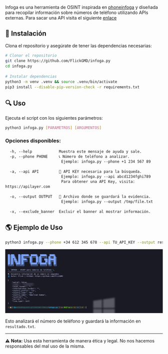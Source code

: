 Infoga es una herramienta de OSINT inspirada en [phoneinfoga](https://sundowndev.github.io/phoneinfoga) y diseñada para recopilar información sobre números de teléfono utilizando APIs externas.
Para sacar una API visita el siguiente [enlace](https://apilayer.com/)

## 🚀 Instalación

Clona el repositorio y asegúrate de tener las dependencias necesarias:

```bash
# Clonar el repositorio
git clone https://github.com/FlickGMD/infoga.py
cd infoga.py

# Instalar dependencias
python3 -m venv .venv && source .venv/bin/activate
pip3 install --disable-pip-version-check -r requirements.txt
```

## 🔍 Uso

Ejecuta el script con los siguientes parámetros:

```bash
python3 infoga.py [PARAMETROS] [ARGUMENTOS]
```

### Opciones disponibles:

```
  -h, --help            Muestra este mensaje de ayuda y sale.
  -p, --phone PHONE     📞 Número de teléfono a analizar.
                         Ejemplo: infoga.py --phone +1 234 567 89

  -a, --api API         🔑 API KEY necesaria para la búsqueda.
                         Ejemplo: infoga.py --api abcd1234fghi789
                         Para obtener una API Key, visita: https://apilayer.com

  -o, --output OUTPUT   📄 Archivo donde se guardará la evidencia.
                         Ejemplo: infoga.py --output /tmp/file.txt

  -x, --exclude_banner  Excluir el banner al mostrar información.
```

## 🌎 Ejemplo de Uso

```bash
python3 infoga.py --phone +34 612 345 678 --api TU_API_KEY --output resultado.txt
```

![imagen](./images/test.jpg)

Esto analizará el número de teléfono y guardará la información en `resultado.txt`.

---

⚠️ **Nota:** Usa esta herramienta de manera ética y legal. No nos hacemos responsables del mal uso de la misma.


